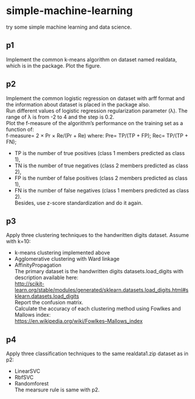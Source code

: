 # simple-machine-learning
try some simple machine learning and data science.
## p1
Implement the common k-means algorithm on dataset named realdata, which is in the package. Plot the figure.
## p2
Implement the common logistic regression on dataset with arff format and the information about dataset is placed in the package also.<br>
Run different values of logistic regression regularization parameter (λ). The range of λ is from -2 to 4 and the step is 0.2.<br>
Plot the f-measure of the algorithm’s performance on the training set as a function of:<br>
f-measure= 2 × Pr × Re/(Pr + Re) where: Pre= TP/(TP + FP); Rec= TP/(TP + FN);
- TP is the number of true positives (class 1 members predicted as class 1),
- TN is the number of true negatives (class 2 members predicted as class 2),
- FP is the number of false positives (class 2 members predicted as class 1),
- FN is the number of false negatives (class 1 members predicted as class 2).<br>
Besides, use z-score standardization and do it again.


## p3
Apply three clustering techniques to the handwritten digits dataset. Assume with k=10:
- k-means clustering implemented above
- Agglomerative clustering with Ward linkage
- AffinityPropagation<br>
The primary dataset is the handwritten digits datasets.load_digits with description available here:<br>
http://scikit-learn.org/stable/modules/generated/sklearn.datasets.load_digits.html#sklearn.datasets.load_digits<br>
Report the confusion matrix.<br>
Calculate the accuracy of each clustering method using Fowlkes and Mallows index:<br>
https://en.wikipedia.org/wiki/Fowlkes–Mallows_index


## p4
Apply three classification techniques to the same realdata1.zip dataset as in p2:
- LinearSVC
- RbfSVC
- Randomforest<br>
The mearsure rule is same with p2.
